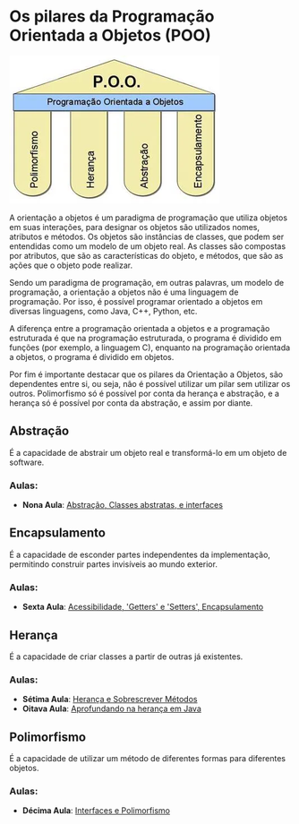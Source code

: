 # Os pilares da Programação Orientada a Objetos (POO)

![1_HF-sWPa4V_OFex5ALxFnzQ.webp](1_HF-sWPa4V_OFex5ALxFnzQ.webp)

A orientação a objetos é um paradigma de programação que utiliza objetos em suas interações, para designar os objetos são utilizados nomes, atributos e métodos. Os objetos são instâncias de classes, que podem ser entendidas como um modelo de um objeto real. As classes são compostas por atributos, que são as características do objeto, e métodos, que são as ações que o objeto pode realizar.

Sendo um paradigma de programação, em outras palavras, um modelo de programação, a orientação a objetos não é uma linguagem de programação. Por isso, é possível programar orientado a objetos em diversas linguagens, como Java, C++, Python, etc.

A diferença entre a programação orientada a objetos e a programação estruturada é que na programação estruturada, o programa é dividido em funções (por exemplo, a linguagem C), enquanto na programação orientada a objetos, o programa é dividido em objetos.

Por fim é importante destacar que os pilares da Orientação a Objetos, são dependentes entre si, ou seja, não é possível utilizar um pilar sem utilizar os outros.
Polimorfismo só é possível por conta da herança e abstração, e a herança só é possível por conta da abstração, e assim por diante.

## Abstração
É a capacidade de abstrair um objeto real e transformá-lo em um objeto de software.
### Aulas:
* **Nona Aula**: [Abstração, Classes abstratas, e interfaces](https://github.com/JaaumG/Aulas-Java/blob/main/src/main/java/dev/joaoguilherme/nonaaula)

## Encapsulamento
É a capacidade de esconder partes independentes da implementação, permitindo construir partes invisíveis ao mundo exterior.
### Aulas:
* **Sexta Aula**: [Acessibilidade, 'Getters' e 'Setters', Encapsulamento](https://github.com/JaaumG/Aulas-Java/blob/main/src/main/java/dev/joaoguilherme/sextaaula)

## Herança
É a capacidade de criar classes a partir de outras já existentes.
### Aulas:
* **Sétima Aula**: [Herança e Sobrescrever Métodos](https://github.com/JaaumG/Aulas-Java/tree/main/src/main/java/dev/joaoguilherme/setimaaula)
* **Oitava Aula**: [Aprofundando na herança em Java](https://github.com/JaaumG/Aulas-Java/blob/main/src/main/java/dev/joaoguilherme/oitavaaula)

## Polimorfismo
É a capacidade de utilizar um método de diferentes formas para diferentes objetos.
### Aulas:
* **Décima Aula**: [Interfaces e Polimorfismo](https://github.com/JaaumG/Aulas-Java/blob/main/src/main/java/dev/joaoguilherme/decimaaula)

